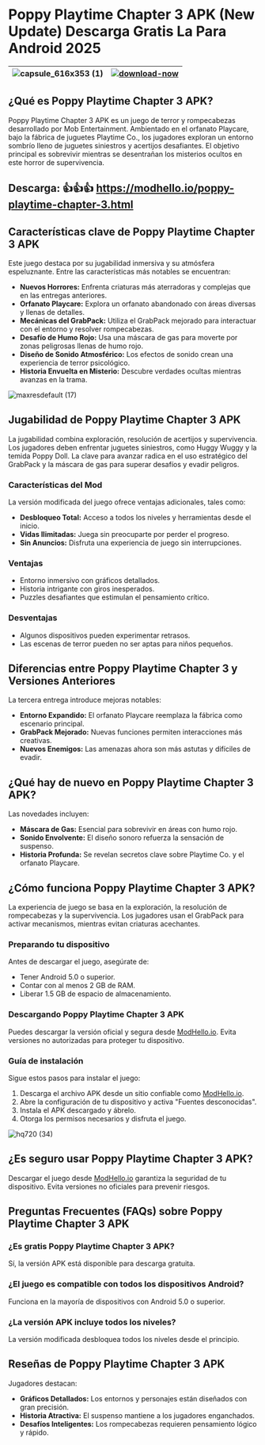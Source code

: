 # Poppy Playtime Chapter 3 APK (New Update) Descarga Gratis La Para Android 2025

| ![capsule_616x353 (1)](https://github.com/user-attachments/assets/6ec9a56c-1ec9-4745-9920-a26565b6bb9b) | [![download-now](https://github.com/user-attachments/assets/22657e67-9d2d-46af-a41a-5d365d2ddc1f)](https://modhello.io/poppy-playtime-chapter-3.html)  |
|:-------------------------------------------------:|-----------------------|

## ¿Qué es Poppy Playtime Chapter 3 APK?
Poppy Playtime Chapter 3 APK es un juego de terror y rompecabezas desarrollado por Mob Entertainment. Ambientado en el orfanato Playcare, bajo la fábrica de juguetes Playtime Co., los jugadores exploran un entorno sombrío lleno de juguetes siniestros y acertijos desafiantes. El objetivo principal es sobrevivir mientras se desentrañan los misterios ocultos en este horror de supervivencia.

## Descarga: 👍👍👍 https://modhello.io/poppy-playtime-chapter-3.html

## Características clave de Poppy Playtime Chapter 3 APK
Este juego destaca por su jugabilidad inmersiva y su atmósfera espeluznante. Entre las características más notables se encuentran:

- **Nuevos Horrores:** Enfrenta criaturas más aterradoras y complejas que en las entregas anteriores.
- **Orfanato Playcare:** Explora un orfanato abandonado con áreas diversas y llenas de detalles.
- **Mecánicas del GrabPack:** Utiliza el GrabPack mejorado para interactuar con el entorno y resolver rompecabezas.
- **Desafío de Humo Rojo:** Usa una máscara de gas para moverte por zonas peligrosas llenas de humo rojo.
- **Diseño de Sonido Atmosférico:** Los efectos de sonido crean una experiencia de terror psicológico.
- **Historia Envuelta en Misterio:** Descubre verdades ocultas mientras avanzas en la trama.

![maxresdefault (17)](https://github.com/user-attachments/assets/d69e4db6-fcc5-4844-b328-4bbcabdafa29)

## Jugabilidad de Poppy Playtime Chapter 3 APK
La jugabilidad combina exploración, resolución de acertijos y supervivencia. Los jugadores deben enfrentar juguetes siniestros, como Huggy Wuggy y la temida Poppy Doll. La clave para avanzar radica en el uso estratégico del GrabPack y la máscara de gas para superar desafíos y evadir peligros.

### Características del Mod
La versión modificada del juego ofrece ventajas adicionales, tales como:

- **Desbloqueo Total:** Acceso a todos los niveles y herramientas desde el inicio.
- **Vidas Ilimitadas:** Juega sin preocuparte por perder el progreso.
- **Sin Anuncios:** Disfruta una experiencia de juego sin interrupciones.

### Ventajas
- Entorno inmersivo con gráficos detallados.
- Historia intrigante con giros inesperados.
- Puzzles desafiantes que estimulan el pensamiento crítico.

### Desventajas
- Algunos dispositivos pueden experimentar retrasos.
- Las escenas de terror pueden no ser aptas para niños pequeños.

## Diferencias entre Poppy Playtime Chapter 3 y Versiones Anteriores
La tercera entrega introduce mejoras notables:

- **Entorno Expandido:** El orfanato Playcare reemplaza la fábrica como escenario principal.
- **GrabPack Mejorado:** Nuevas funciones permiten interacciones más creativas.
- **Nuevos Enemigos:** Las amenazas ahora son más astutas y difíciles de evadir.

## ¿Qué hay de nuevo en Poppy Playtime Chapter 3 APK?
Las novedades incluyen:

- **Máscara de Gas:** Esencial para sobrevivir en áreas con humo rojo.
- **Sonido Envolvente:** El diseño sonoro refuerza la sensación de suspenso.
- **Historia Profunda:** Se revelan secretos clave sobre Playtime Co. y el orfanato Playcare.

## ¿Cómo funciona Poppy Playtime Chapter 3 APK?
La experiencia de juego se basa en la exploración, la resolución de rompecabezas y la supervivencia. Los jugadores usan el GrabPack para activar mecanismos, mientras evitan criaturas acechantes.

### Preparando tu dispositivo
Antes de descargar el juego, asegúrate de:

- Tener Android 5.0 o superior.
- Contar con al menos 2 GB de RAM.
- Liberar 1.5 GB de espacio de almacenamiento.

### Descargando Poppy Playtime Chapter 3 APK
Puedes descargar la versión oficial y segura desde [ModHello.io](https://modhello.io). Evita versiones no autorizadas para proteger tu dispositivo.

### Guía de instalación
Sigue estos pasos para instalar el juego:

1. Descarga el archivo APK desde un sitio confiable como [ModHello.io](https://modhello.io).
2. Abre la configuración de tu dispositivo y activa "Fuentes desconocidas".
3. Instala el APK descargado y ábrelo.
4. Otorga los permisos necesarios y disfruta el juego.

![hq720 (34)](https://github.com/user-attachments/assets/2ed25be6-c5ac-44c2-bbaf-e55bbfabd62e)

## ¿Es seguro usar Poppy Playtime Chapter 3 APK?
Descargar el juego desde [ModHello.io](https://modhello.io) garantiza la seguridad de tu dispositivo. Evita versiones no oficiales para prevenir riesgos.

## Preguntas Frecuentes (FAQs) sobre Poppy Playtime Chapter 3 APK

### ¿Es gratis Poppy Playtime Chapter 3 APK?
Sí, la versión APK está disponible para descarga gratuita.

### ¿El juego es compatible con todos los dispositivos Android?
Funciona en la mayoría de dispositivos con Android 5.0 o superior.

### ¿La versión APK incluye todos los niveles?
La versión modificada desbloquea todos los niveles desde el principio.

## Reseñas de Poppy Playtime Chapter 3 APK
Jugadores destacan:

- **Gráficos Detallados:** Los entornos y personajes están diseñados con gran precisión.
- **Historia Atractiva:** El suspenso mantiene a los jugadores enganchados.
- **Desafíos Inteligentes:** Los rompecabezas requieren pensamiento lógico y rápido.

